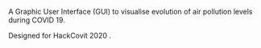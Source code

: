 A Graphic User Interface (GUI) to visualise evolution of air pollution levels during COVID 19.

Designed for HackCovit 2020 .